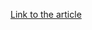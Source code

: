 [Link to the article](https://www.cisa.gov/news-events/alerts/2025/01/08/ivanti-releases-security-updates-connect-secure-policy-secure-and-zta-gateways)
